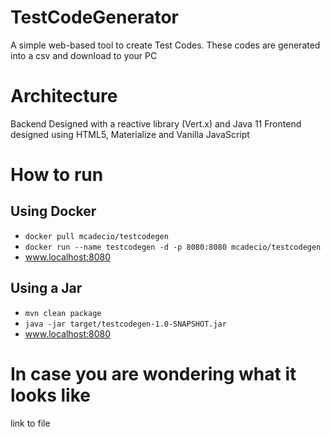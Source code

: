 # TestCodeGenerator
A simple web-based tool to create Test Codes. These codes are generated into a csv and download to your PC

# Architecture
Backend Designed with a reactive library (Vert.x) and Java 11
Frontend designed using HTML5, Materialize and Vanilla JavaScript

# How to run

## Using Docker

* `docker pull mcadecio/testcodegen`
* `docker run --name testcodegen -d -p 8080:8080 mcadecio/testcodegen`
* www.localhost:8080

## Using a Jar

* `mvn clean package`
* `java -jar target/testcodegen-1.0-SNAPSHOT.jar`
* www.localhost:8080


# In case you are wondering what it looks like
link to file
